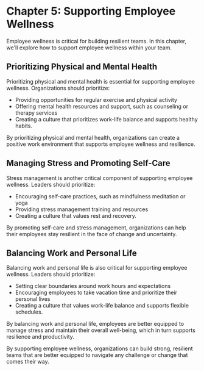 Chapter 5: Supporting Employee Wellness
=======================================

Employee wellness is critical for building resilient teams. In this chapter, we'll explore how to support employee wellness within your team.

Prioritizing Physical and Mental Health
---------------------------------------

Prioritizing physical and mental health is essential for supporting employee wellness. Organizations should prioritize:

* Providing opportunities for regular exercise and physical activity
* Offering mental health resources and support, such as counseling or therapy services
* Creating a culture that prioritizes work-life balance and supports healthy habits.

By prioritizing physical and mental health, organizations can create a positive work environment that supports employee wellness and resilience.

Managing Stress and Promoting Self-Care
---------------------------------------

Stress management is another critical component of supporting employee wellness. Leaders should prioritize:

* Encouraging self-care practices, such as mindfulness meditation or yoga
* Providing stress management training and resources
* Creating a culture that values rest and recovery.

By promoting self-care and stress management, organizations can help their employees stay resilient in the face of change and uncertainty.

Balancing Work and Personal Life
--------------------------------

Balancing work and personal life is also critical for supporting employee wellness. Leaders should prioritize:

* Setting clear boundaries around work hours and expectations
* Encouraging employees to take vacation time and prioritize their personal lives
* Creating a culture that values work-life balance and supports flexible schedules.

By balancing work and personal life, employees are better equipped to manage stress and maintain their overall well-being, which in turn supports resilience and productivity.

By supporting employee wellness, organizations can build strong, resilient teams that are better equipped to navigate any challenge or change that comes their way.

